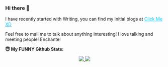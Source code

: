 ### Hi there 👋


I have recently started with Writing, you can find my initial blogs at <a style="color:#02ccff" href="https://jaihonikhil.medium.com/">Click Me XD</a>  

Feel free to mail me to talk about anything interesting! I love talking and meeting people! Enchante!


<!--
**jaihonikhil/jaihonikhil** is a ✨ _special_ ✨ repository because its `README.md` (this file) appears on your GitHub profile.

Here are some ideas to get you started:

- 🔭 I’m currently working on ...
- 🌱 I’m currently learning ...
- 👯 I’m looking to collaborate on ...
- 🤔 I’m looking for help with ...
- 💬 Ask me about ...
- 📫 How to reach me: ...
- 😄 Pronouns: ...
- ⚡ Fun fact: ...
-->
**😇 <b>My FUNNY Github Stats</b>:**
<br>
<p align = "center">
  <a href="https://github.com/jaihonikhil">
    <img src = "https://github-readme-stats.vercel.app/api?username=jaihonikhil&show_icons=true&theme=radical&line_height=27&include_all_commits=false">
  </a>
  <a href="https://github.com/bislara">
    <img src = "https://github-readme-stats.vercel.app/api/top-langs/?username=jaihonikhil&theme=radical&hide=jupyter%20notebook&layout=compact&langs_count=8">
  </a>
</p>
